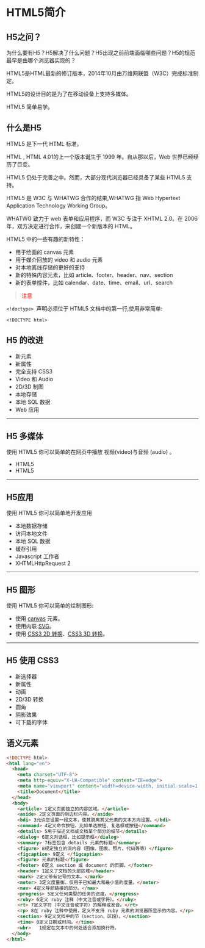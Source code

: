# HTML5简介

## H5之问？

为什么要有H5？H5解决了什么问题？H5出现之前前端面临哪些问题？H5的规范最早是由哪个浏览器实现的？

HTML5是HTML最新的修订版本，2014年10月由万维网联盟（W3C）完成标准制定。

HTML5的设计目的是为了在移动设备上支持多媒体。

HTML5 简单易学。

## 什么是H5

HTML5 是下一代 HTML 标准。

HTML , HTML 4.01的上一个版本诞生于 1999 年。自从那以后，Web 世界已经经历了巨变。

HTML5 仍处于完善之中。然而，大部分现代浏览器已经具备了某些 HTML5 支持。

HTML5 是 W3C 与 WHATWG 合作的结果,WHATWG 指 Web Hypertext Application Technology Working Group。

WHATWG 致力于 web 表单和应用程序，而 W3C 专注于 XHTML 2.0。在 2006 年，双方决定进行合作，来创建一个新版本的 HTML。

HTML5 中的一些有趣的新特性：

- 用于绘画的 canvas 元素
- 用于媒介回放的 video 和 audio 元素
- 对本地离线存储的更好的支持
- 新的特殊内容元素，比如 article、footer、header、nav、section
- 新的表单控件，比如 calendar、date、time、email、url、search

> <font color=red>注意</font>

`<!doctype> `声明必须位于 HTML5 文档中的第一行,使用非常简单:

`<!DOCTYPE html>`

## H5 的改进

- 新元素
- 新属性
- 完全支持 CSS3
- Video 和 Audio
- 2D/3D 制图
- 本地存储
- 本地 SQL 数据
- Web 应用

------

## H5 多媒体

使用 HTML5 你可以简单的在网页中播放 视频(video)与音频 (audio) 。

- HTML5 [](https://www.runoob.com/html/html5-video.html)
- HTML5 [](https://www.runoob.com/html/html5-audio.html)

------

## H5应用

使用 HTML5 你可以简单地开发应用

- 本地数据存储
- 访问本地文件
- 本地 SQL 数据
- 缓存引用
- Javascript 工作者
- XHTMLHttpRequest 2

------

## H5 图形

使用 HTML5 你可以简单的绘制图形:

- 使用 [canvas](https://www.runoob.com/html/html5-canvas.html) 元素。
- 使用内联 [SVG](https://www.runoob.com/html/html5-svg.html)。
- 使用 [CSS3 2D 转换](https://www.runoob.com/css3/css3-2dtransforms.html)、[CSS3 3D 转换](https://www.runoob.com/css3/css3-3dtransforms.html)。

------

## H5 使用 CSS3

- 新选择器
- 新属性
- 动画
- 2D/3D 转换
- 圆角
- 阴影效果
- 可下载的字体

## 语义元素

```html
<!DOCTYPE html>
<html lang="en">
  <head>
    <meta charset="UTF-8">
    <meta http-equiv="X-UA-Compatible" content="IE=edge">
    <meta name="viewport" content="width=device-width, initial-scale=1.0">
    <title>Document</title>
  </head>
  <body>
    <article> 1定义页面独立的内容区域。</article>
    <aside> 2定义页面的侧边栏内容。</aside>
    <bdi> 3允许您设置一段文本，使其脱离其父元素的文本方向设置。</bdi>
    <command> 4定义命令按钮，比如单选按钮、复选框或按钮</command>
    <details> 5用于描述文档或文档某个部分的细节</details>
    <dialog> 6定义对话框，比如提示框</dialog>
    <summary> 7标签包含 details 元素的标题</summary>
    <figure> 8规定独立的流内容（图像、图表、照片、代码等等）</figure>
    <figcaption> 9定义 </figcaption>
    <figure> 元素的标题</figure>
    <footer> 0定义 section 或 document 的页脚。</footer>
    <header> 1定义了文档的头部区域</header>
    <mark> 2定义带有记号的文本。</mark>
    <meter> 3定义度量衡。仅用于已知最大和最小值的度量。</meter>
    <nav> 4定义导航链接的部分。</nav>
    <progress> 5定义任何类型的任务的进度。</progress>
    <ruby> 6定义 ruby 注释（中文注音或字符）。</ruby>
    <rt> 7定义字符（中文注音或字符）的解释或发音。</rt>
    <rp> 8在 ruby 注释中使用，定义不支持 ruby 元素的浏览器所显示的内容。</rp>
    <section> 9定义文档中的节（section、区段）。</section>
    <time> 0定义日期或时间。</time>
    <wbr>	1规定在文本中的何处适合添加换行符。
  </body>
</html>

```

